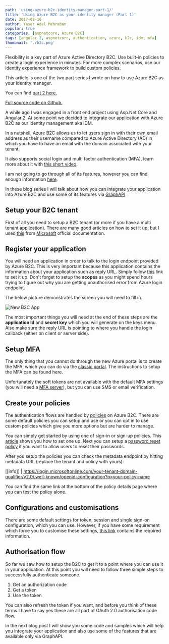 ```yaml
---
path: 'using-azure-b2c-identity-manager-part-1/'
title: 'Using Azure B2C as your identity manager (Part 1)'
date: 2017-08-16
author: Yaser Adel Mehraban
popular: true
categories: [aspnetcore, Azure B2C]
tags: [angular 2, aspnetcore, authentication, azure, b2c, idm, mfa]
thumbnail: './b2c.png'
---
```


Flexibility is a key part of Azure Active Directory B2C. Use built-in policies to create a login experience in minutes. For more complex scenarios, use our identity experience framework to build custom policies.

<!--more-->

This article is one of the two part series I wrote on how to use Azure B2C as your identity manager.

You can find [part 2 here.](/blog/2017/08/21/using-azure-b2c-identity-manager-part-2/)

[Full source code on Github.](https://github.com/yashints/Angular4AzureB2C)

A while ago I was engaged in a front end project using Asp.Net Core and Angular 2. At some point we decided to integrate our application with Azure B2C as our identity management aka IDM.

In a nutshell, Azure B2C allows us to let users sign in with their own email address as their username compared to Azure Active Directory (AD) in which you have to have an email with the domain associated with your tenant.

It also supports social login and multi factor authentication (MFA), learn more about it with [this short video](https://docs.microsoft.com/en-us/azure/multi-factor-authentication/multi-factor-authentication).

I am not going to go through all of its features, however you can find enough information [here](https://azure.microsoft.com/en-au/services/active-directory-b2c/).

In these blog series I will talk about how you can integrate your application into Azure B2C and use some of its features via [GraphAPI](https://docs.microsoft.com/en-us/azure/active-directory/develop/active-directory-graph-api).

## Setup your B2C tenant

First of all you need to setup a B2C tenant (or more if you have a multi tenant application). There are many good articles on how to set it up, but I used [this](https://docs.microsoft.com/en-us/azure/active-directory-b2c/active-directory-b2c-get-started) from [Microsoft](https://www.microsoft.com/en-au) official documentation.

## Register your application

You will need an application in order to talk to the login endpoint provided by Azure B2C. This is very important because this application contains the information about your application such as reply URL. Simply follow [this](https://docs.microsoft.com/en-us/azure/active-directory-b2c/active-directory-b2c-app-registration#navigate-to-b2c-settings) link to set it up. Don't forget to setup the **scopes** as you might spend hours trying to figure out why you are getting unauthorised error from Azure login endpoint.

The below picture demonstrates the screen you will need to fill in.

![New B2C App](./b2c-new-app-settings.png)

The most important things you will need at the end of these steps are the **application Id** and **secret key** which you will generate on the keys menu. Also make sure the reply URL is pointing to where you handle the login callback (either on client or server side).

## Setup MFA

The only thing that you cannot do through the new Azure portal is to create the MFA, which you can do via the [classic portal](https://manage.windowsazure.com/). The instructions to setup the MFA can be found here.

Unfortunately the soft tokens are not available with the default MFA settings (you will need a [MFA server](https://docs.microsoft.com/en-us/azure/multi-factor-authentication/multi-factor-authentication-get-started)), but you can use SMS or email verification.

## Create your policies

The authentication flows are handled by [policies](https://docs.microsoft.com/en-us/azure/active-directory-b2c/active-directory-b2c-reference-policies) on Azure B2C. There are some default policies you can setup and use or you can opt in to use custom policies which give you more options but are harder to manage.

You can simply get started by using one of sign-in or sign-up policies. This [article](https://docs.microsoft.com/en-us/azure/active-directory-b2c/active-directory-b2c-reference-policies) shows you how to set one up. Next you can setup a [password reset policy](https://docs.microsoft.com/en-us/azure/active-directory-b2c/active-directory-b2c-reference-policies#create-a-password-reset-policy) if you want to allow users to reset their passwords.

After you setup the policies you can check the metadata endpoint by hitting metadata URL (replace the tenant and policy with yours):

[[info]]
| https://login.microsoftonline.com/your-tenant-domain-qualifier/v2.0/.well-known/openid-configuration?p=your-policy-name

You can find the same link at the bottom of the policy details page where you can test the policy alone.

## Configurations and customisations

There are some default settings for token, session and single sign-on configuration, which you can use. However, if you have some requirement which force you to customise these settings, [this link](https://docs.microsoft.com/en-us/azure/active-directory-b2c/active-directory-b2c-token-session-sso) contains the required information.

## Authorisation flow

So far we saw how to setup the B2C to get it to a point where you can use it in your application. At this point you will need to follow three simple steps to successfully authenticate someone.

1.  Get an authorization code
2.  Get a token
3.  Use the token

You can also refresh the token if you want, and before you think of these terms I have to say yes these are all part of OAuth 2.0 authorisation code flow.

In the next blog post I will show you some code and samples which will help you integrate your application and also use some of the features that are available only via GraphAPI.
